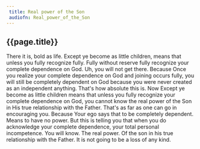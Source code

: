 ```yaml
---
 title: Real power of the Son
 audiofn: Real_power_of_the_Son
---
```


## {{page.title}}

There it is, bold as life. Except ye become as little children, means
that unless you fully recognize fully. Fully without reserve fully
recognize your complete dependence on God. Uh, you will not get there.
Because Once you realize your complete dependence on God and joining
occurs fully, you will still be completely dependent on God because you
were never created as an independent anything. That's how absolute this
is. Now Except ye become as little children means that unless you fully
recognize your complete dependence on God, you cannot know the real
power of the Son in His true relationship with the Father. That's as far
as one can go in encouraging you. Because Your ego says that to be
completely dependent. Means to have no power. But this is telling you
that when you do acknowledge your complete dependence, your total
personal incompetence. You will know. The real power. Of the son in his
true relationship with the Father. It is not going to be a loss of any
kind.


